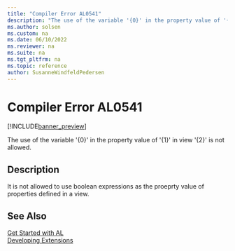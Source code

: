 ```yaml
---
title: "Compiler Error AL0541"
description: "The use of the variable '{0}' in the property value of '{1}' in view '{2}' is not allowed."
ms.author: solsen
ms.custom: na
ms.date: 06/10/2022
ms.reviewer: na
ms.suite: na
ms.tgt_pltfrm: na
ms.topic: reference
author: SusanneWindfeldPedersen
---
```

[//]: # (START>DO_NOT_EDIT)
[//]: # (IMPORTANT:Do not edit any of the content between here and the END>DO_NOT_EDIT.)
[//]: # (Any modifications should be made in the .xml files in the ModernDev repo.)
# Compiler Error AL0541

[!INCLUDE[banner_preview](../includes/banner_preview.md)]

The use of the variable '{0}' in the property value of '{1}' in view '{2}' is not allowed.

## Description
It is not allowed to use boolean expressions as the proeprty value of properties defined in a view.  

[//]: # (IMPORTANT: END>DO_NOT_EDIT)
## See Also  
[Get Started with AL](../devenv-get-started.md)  
[Developing Extensions](../devenv-dev-overview.md)  